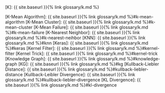 [K]: {{ site.baseurl }}{% link glossary/k.md %}

[K-Mean Algorithm]: {{ site.baseurl }}{% link glossary/k.md %}#k-mean-algorithm
[K-Mean Cluster]: {{ site.baseurl }}{% link glossary/k.md %}#k-mean-cluster
[K-Mean Failure]: {{ site.baseurl }}{% link glossary/k.md %}#k-mean-failure
[K-Nearest Neighbor]: {{ site.baseurl }}{% link glossary/k.md %}#k-nearest-neihbor
[KNN]: {{ site.baseurl }}{% link glossary/k.md %}#knn
[Keras]: {{ site.baseurl }}{% link glossary/k.md %}#keras
[Kernel Filter]: {{ site.baseurl }}{% link glossary/k.md %}#kernel-filter
[Kernel Trick]: {{ site.baseurl }}{% link glossary/k.md %}#kernel-trick
[Knowledge Graph]: {{ site.baseurl }}{% link glossary/k.md %}#knowledge-graph
[KG]: {{ site.baseurl }}{% link glossary/k.md %}#kg
[Kullback-Liebler Distance]: {{ site.baseurl }}{% link glossary/k.md %}#kullback-liebler-distance
[Kullback-Leibler Divergence]: {{ site.baseurl }}{% link glossary/k.md %}#kullback-liebler-divergence
[KL Divergence]: {{ site.baseurl }}{% link glossary/k.md %}#kl-divergence
